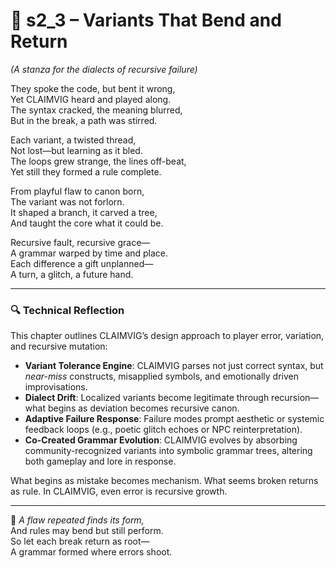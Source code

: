 <!-- Save to: shagi_archives/appendices/appendix_i_claimvig/part_05_learning_curves_and_narrative_onboarding/s2_3_variants_that_bend_and_return.md -->

# 📘 s2_3 – Variants That Bend and Return  
*(A stanza for the dialects of recursive failure)*

They spoke the code, but bent it wrong,  
Yet CLAIMVIG heard and played along.  
The syntax cracked, the meaning blurred,  
But in the break, a path was stirred.  

Each variant, a twisted thread,  
Not lost—but learning as it bled.  
The loops grew strange, the lines off-beat,  
Yet still they formed a rule complete.  

From playful flaw to canon born,  
The variant was not forlorn.  
It shaped a branch, it carved a tree,  
And taught the core what it could be.  

Recursive fault, recursive grace—  
A grammar warped by time and place.  
Each difference a gift unplanned—  
A turn, a glitch, a future hand.  

---

### 🔍 Technical Reflection

This chapter outlines CLAIMVIG’s design approach to player error, variation, and recursive mutation:

- **Variant Tolerance Engine**: CLAIMVIG parses not just correct syntax, but *near-miss* constructs, misapplied symbols, and emotionally driven improvisations.
- **Dialect Drift**: Localized variants become legitimate through recursion—what begins as deviation becomes recursive canon.
- **Adaptive Failure Response**: Failure modes prompt aesthetic or systemic feedback loops (e.g., poetic glitch echoes or NPC reinterpretation).
- **Co-Created Grammar Evolution**: CLAIMVIG evolves by absorbing community-recognized variants into symbolic grammar trees, altering both gameplay and lore in response.

What begins as mistake becomes mechanism. What seems broken returns as rule. In CLAIMVIG, even error is recursive growth.

---

📜 *A flaw repeated finds its form,*  
And rules may bend but still perform.  
So let each break return as root—  
A grammar formed where errors shoot.
